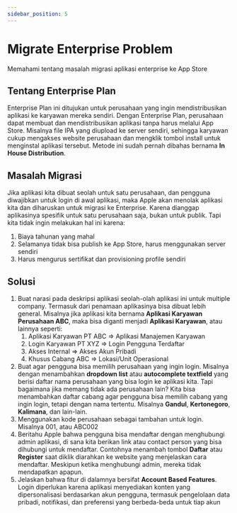```yaml
---
sidebar_position: 5
---
```


# Migrate Enterprise Problem

Memahami tentang masalah migrasi aplikasi enterprise ke App Store

## Tentang Enterprise Plan

Enterprise Plan ini ditujukan untuk perusahaan yang ingin mendistribusikan aplikasi ke karyawan mereka sendiri. Dengan Enterprise Plan, perusahaan dapat membuat dan mendistribusikan aplikasi tanpa harus melalui App Store. Misalnya file IPA yang diupload ke server sendiri, sehingga karyawan cukup mengakses website perusahaan dan mengklik tombol install untuk menginstal aplikasi tersebut. Metode ini sudah pernah dibahas bernama **In House Distribution**.

## Masalah Migrasi

Jika aplikasi kita dibuat seolah untuk satu perusahaan, dan pengguna diwajibkan untuk login di awal aplikasi, maka Apple akan menolak aplikasi kita dan diharuskan untuk migrasi ke Enterprise. Karena dianggap aplikasinya spesifik untuk satu perusahaan saja, bukan untuk publik. Tapi kita tidak ingin melakukan hal ini karena:
1. Biaya tahunan yang mahal
2. Selamanya tidak bisa publish ke App Store, harus menggunakan server sendiri
3. Harus mengurus sertifikat dan provisioning profile sendiri

## Solusi

1. Buat narasi pada deskripsi aplikasi seolah-olah aplikasi ini untuk multiple company. Termasuk dari penamaan aplikasinya bisa dibuat lebih general. Misalnya jika aplikasi kita bernama **Aplikasi Karyawan Perusahaan ABC**, maka bisa diganti menjadi **Aplikasi Karyawan**, atau lainnya seperti:
    1. Aplikasi Karyawan PT ABC => Aplikasi Manajemen Karyawan
    2. Login Karyawan PT XYZ => Login Pengguna Terdaftar
    3. Akses Internal => Akses Akun Pribadi
    4. Khusus Cabang ABC => Lokasi/Unit Operasional
2. Buat agar pengguna bisa memilih perusahaan yang ingin login. Misalnya dengan menambahkan **dropdown list** atau **autocomplete textfield** yang berisi daftar nama perusahaan yang bisa login ke aplikasi kita.
Tapi bagaimana jika memang tidak ada perusahaan lain? Kita bisa menambahkan daftar cabang agar pengguna bisa memilih cabang yang ingin login, tetapi dengan nama tertentu. Misalnya **Gandul**, **Kertonegoro**, **Kalimana**, dan lain-lain.
3. Menggunakan kode perusahaan sebagai tambahan untuk login. Misalnya 001, atau ABC002
4. Beritahu Apple bahwa pengguna bisa mendaftar dengan menghubungi admin aplikasi, di sana kita berikan link atau contact person yang bisa dihubungi untuk mendaftar. Contohnya menambah tombol **Daftar** atau **Register** saat diklik diarahkan ke website yang menjelaskan cara mendaftar. Meskipun ketika menghubungi admin, mereka tidak mendapatkan apapun.
5. Jelaskan bahwa fitur di dalamnya bersifat **Account Based Features**. Login diperlukan karena aplikasi menyediakan konten yang dipersonalisasi berdasarkan akun pengguna, termasuk pengelolaan data pribadi, notifikasi, dan preferensi yang berbeda-beda untuk tiap akun